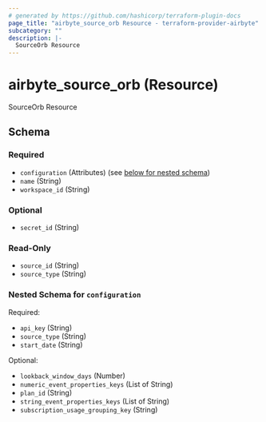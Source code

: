 ```yaml
---
# generated by https://github.com/hashicorp/terraform-plugin-docs
page_title: "airbyte_source_orb Resource - terraform-provider-airbyte"
subcategory: ""
description: |-
  SourceOrb Resource
---
```


# airbyte_source_orb (Resource)

SourceOrb Resource



<!-- schema generated by tfplugindocs -->
## Schema

### Required

- `configuration` (Attributes) (see [below for nested schema](#nestedatt--configuration))
- `name` (String)
- `workspace_id` (String)

### Optional

- `secret_id` (String)

### Read-Only

- `source_id` (String)
- `source_type` (String)

<a id="nestedatt--configuration"></a>
### Nested Schema for `configuration`

Required:

- `api_key` (String)
- `source_type` (String)
- `start_date` (String)

Optional:

- `lookback_window_days` (Number)
- `numeric_event_properties_keys` (List of String)
- `plan_id` (String)
- `string_event_properties_keys` (List of String)
- `subscription_usage_grouping_key` (String)



